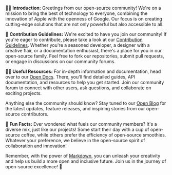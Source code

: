🙋‍♀️ **Introduction:**
Greetings from our open-source community! We're on a mission to bring the best of technology to everyone, combining the innovation of Apple with the openness of Google. Our focus is on creating cutting-edge solutions that are not only powerful but also accessible to all.

🌈 **Contribution Guidelines:**
We're excited to have you join our community! If you're eager to contribute, please take a look at our [Contribution Guidelines](link-to-guidelines). Whether you're a seasoned developer, a designer with a creative flair, or a documentation enthusiast, there's a place for you in our open-source family. Feel free to fork our repositories, submit pull requests, or engage in discussions on our community forums.

👩‍💻 **Useful Resources:**
For in-depth information and documentation, head over to our [Open Docs](link-to-docs). There, you'll find detailed guides, API documentation, and resources to help you get started. Join our community forum to connect with other users, ask questions, and collaborate on exciting projects.

Anything else the community should know? Stay tuned to our [Open Blog](link-to-blog) for the latest updates, feature releases, and inspiring stories from our open-source contributors.

🍿 **Fun Facts:**
Ever wondered what fuels our community members? It's a diverse mix, just like our projects! Some start their day with a cup of open-source coffee, while others prefer the efficiency of open-source smoothies. Whatever your preference, we believe in the open-source spirit of collaboration and innovation!

Remember, with the power of [Markdown](https://docs.github.com/github/writing-on-github/getting-started-with-writing-and-formatting-on-github/basic-writing-and-formatting-syntax), you can unleash your creativity and help us build a more open and inclusive future. Join us in the journey of open-source excellence! 🚀
